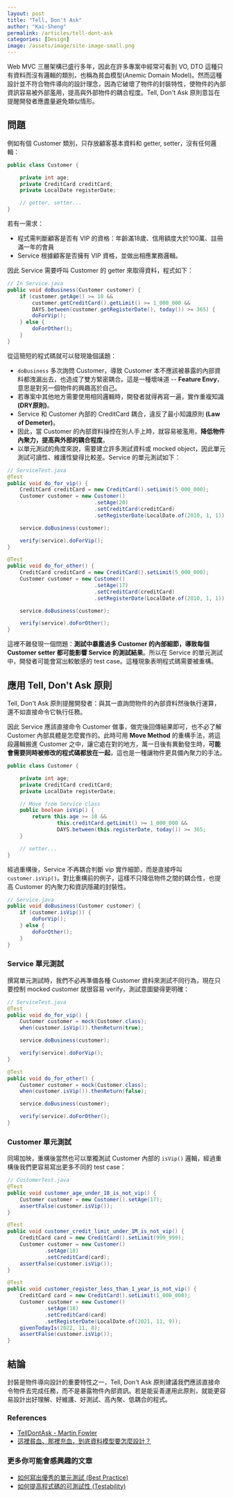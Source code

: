 ```yaml
---
layout: post
title: "Tell, Don't Ask"
author: "Kai-Sheng"
permalink: /articles/tell-dont-ask
categories: [Design]
image: /assets/image/site-image-small.png
--- 
```


Web MVC 三層架構已盛行多年，因此在許多專案中經常可看到 VO, DTO 這種只有資料而沒有邏輯的類別，也稱為貧血模型(Anemic Domain Model)。然而這種設計並不符合物件導向的設計理念，因為它破壞了物件的封裝特性，使物件的內部資訊容易被外部濫用，提高與外部物件的耦合程度。Tell, Don't Ask 原則意旨在提醒開發者應盡量避免類似情形。

## **問題**

例如有個 Customer 類別，只存放顧客基本資料和 getter, setter，沒有任何邏輯：

```java
public class Customer {

    private int age;
    private CreditCard creditCard;
    private LocalDate registerDate;

    // getter, setter...
}
```

若有一需求：

- 程式需判斷顧客是否有 VIP 的資格：年齡滿18歲、信用額度大於100萬、註冊滿一年的會員
- Service 根據顧客是否擁有 VIP 資格，並做出相應業務邏輯。

因此 Service 需要呼叫 Customer 的 getter 來取得資料，程式如下：

```java
// In Service.java
public void doBusiness(Customer customer) {
    if (customer.getAge() >= 18 &&
        customer.getCreditCard().getLimit() >= 1_000_000 &&
        DAYS.between(customer.getRegisterDate(), today()) >= 365) {
        doForVip();
    } else {
        doForOther();
    }    
}
```

從這簡短的程式碼就可以發現幾個議題：

- `doBusiness` 多次詢問 Customer，導致 Customer 本不應該被暴露的內部資料都洩漏出去，也造成了雙方緊密耦合。這是一種壞味道 -- **Feature Envy**，意思是對另一個物件的興趣高於自己。
- 若專案中其他地方需要使用相同邏輯時，開發者就得再寫一遍，實作重複知識 **(DRY原則)**。
- Service 和 Customer 內部的 CreditCard 耦合，違反了最小知識原則 **(Law of Demeter)**。
- 因此，當 Customer 的內部資料操控在別人手上時，就容易被濫用，**降低物件內聚力，提高與外部的耦合程度**。
- 以單元測試的角度來說，需要建立許多測試資料或 mocked object，因此單元測試可讀性、維護性變得比較差。Service 的單元測試如下：

```java
// ServiceTest.java
@Test
public void do_for_vip() {
    CreditCard creditCard = new CreditCard().setLimit(5_000_000);
    Customer customer = new Customer()
                            .setAge(20)
                            .setCreditCard(creditCard)
                            .setRegisterDate(LocalDate.of(2010, 1, 1));

    service.doBusiness(customer);

    verify(service).doForVip();
}

@Test
public void do_for_other() {
    CreditCard creditCard = new CreditCard().setLimit(5_000_000);
    Customer customer = new Customer()
                            .setAge(17)
                            .setCreditCard(creditCard)
                            .setRegisterDate(LocalDate.of(2010, 1, 1));

    service.doBusiness(customer);

    verify(service).doForOther();
}

```

這裡不難發現一個問題：**測試中暴露過多 Customer 的內部細節，導致每個 Customer setter 都可能影響 Service 的測試結果**。所以在 Service 的單元測試中，開發者可能會寫出較敏感的 test case。這種現象表明程式碼需要被重構。

## **應用 Tell, Don't Ask 原則**

Tell, Don't Ask 原則提醒開發者：與其一直詢問物件的內部資料然後執行運算，還不如直接命令它執行任務。

因此 Service 應該直接命令 Customer 做事，做完後回傳結果即可，也不必了解 Customer 內部具體是怎麼實作的。此時可用 **Move Method** 的重構手法，將這段邏輯搬進 Customer 之中，讓它處在對的地方，萬一日後有異動發生時，**可能會需要同時被修改的程式碼都放在一起**，這也是一種讓物件更具備內聚力的手法。

```java
public class Customer {

    private int age;
    private CreditCard creditCard;
    private LocalDate registerDate;

    // Move from Service class
    public boolean isVip() {
        return this.age >= 18 &&
                this.creditCard.getLimit() >= 1_000_000 &&
                DAYS.between(this.registerDate, today()) >= 365;
    }

    // setter...
}
```

經過重構後，Service 不再耦合判斷 vip 實作細節，而是直接呼叫 `customer.isVip()`。對比重構前的例子，這樣不只降低物件之間的耦合性，也提高 Customer 的內聚力和資訊隱藏的封裝性。

```java
// Service.java
public void doBusiness(Customer customer) {
    if (customer.isVip()) {
        doForVip();
    } else {
        doForOther();
    }
}
```

### **Service 單元測試**

撰寫單元測試時，我們不必再準備各種 Customer 資料來測試不同行為，現在只要控制 mocked customer 就很容易 verify，測試意圖變得更明確：

```java
// ServiceTest.java
@Test
public void do_for_vip() {
    Customer customer = mock(Customer.class);
    when(customer.isVip()).thenReturn(true);

    service.doBusiness(customer);

    verify(service).doForVip();
}

@Test
public void do_for_other() {
    Customer customer = mock(Customer.class);
    when(customer.isVip()).thenReturn(false);

    service.doBusiness(customer);

    verify(service).doForOther();
}

```


### **Customer 單元測試**
同場加映，重構後當然也可以單獨測試 Customer 內部的 `isVip()` 邏輯，經過重構後我們更容易寫出更多不同的 test case：

```java
// CustomerTest.java
@Test
public void customer_age_under_18_is_not_vip() {
    Customer customer = new Customer().setAge(17);
    assertFalse(customer.isVip());
}

@Test
public void customer_credit_limit_under_1M_is_not_vip() {
    CreditCard card = new CreditCard().setLimit(999_999);
    Customer customer = new Customer()
            .setAge(18)
            .setCreditCard(card);
    assertFalse(customer.isVip());
}

@Test
public void customer_register_less_than_1_year_is_not_vip() {
    CreditCard card = new CreditCard().setLimit(1_000_000);
    Customer customer = new Customer()
            .setAge(18)
            .setCreditCard(card)
            .setRegisterDate(LocalDate.of(2021, 11, 9));
    givenTodayIs(2022, 11, 8);
    assertFalse(customer.isVip());
}

```

## **結論**
封裝是物件導向設計的重要特性之一，Tell, Don't Ask 原則建議我們應該直接命令物件去完成任務，而不是暴露物件內部資訊。若是能妥善運用此原則，就能更容易設計出好理解、好維護、好測試、高內聚、低耦合的程式。

### **References**
- [TellDontAsk - Martin Fowler](https://martinfowler.com/bliki/TellDontAsk.html)
- [這裡貧血、那裡充血，到底資料模型要怎麼設計？](https://dotblogs.com.tw/regionbbs/2021/05/29/anemicdomainmodel)

### **更多你可能會感興趣的文章**
- [如何寫出優秀的單元測試 (Best Practice)](/articles/good-unit-test)
- [如何提高程式碼的可測試性 (Testability)](/articles/testability)